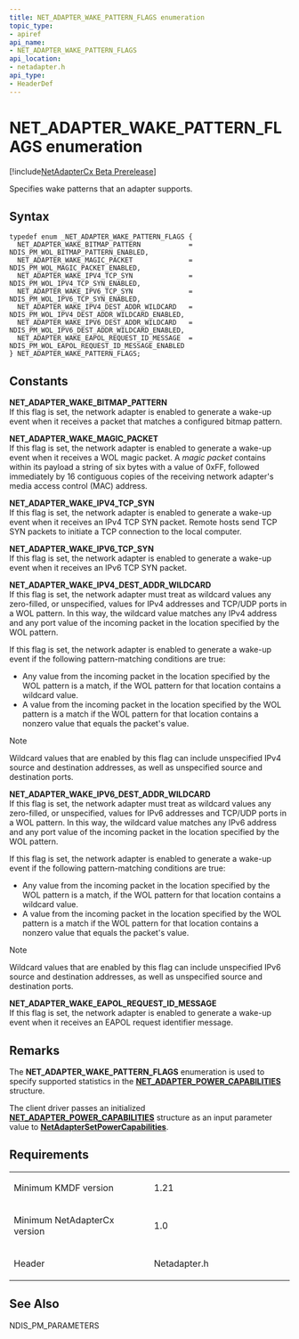 ```yaml
---
title: NET_ADAPTER_WAKE_PATTERN_FLAGS enumeration
topic_type:
- apiref
api_name:
- NET_ADAPTER_WAKE_PATTERN_FLAGS
api_location:
- netadapter.h
api_type:
- HeaderDef
---
```


# NET_ADAPTER_WAKE_PATTERN_FLAGS enumeration

[!include[NetAdapterCx Beta Prerelease](../netcx-beta-prerelease.md)]

Specifies wake patterns that an adapter supports.

Syntax
------

```ManagedCPlusPlus
typedef enum _NET_ADAPTER_WAKE_PATTERN_FLAGS { 
  NET_ADAPTER_WAKE_BITMAP_PATTERN            = NDIS_PM_WOL_BITMAP_PATTERN_ENABLED,
  NET_ADAPTER_WAKE_MAGIC_PACKET              = NDIS_PM_WOL_MAGIC_PACKET_ENABLED,
  NET_ADAPTER_WAKE_IPV4_TCP_SYN              = NDIS_PM_WOL_IPV4_TCP_SYN_ENABLED,
  NET_ADAPTER_WAKE_IPV6_TCP_SYN              = NDIS_PM_WOL_IPV6_TCP_SYN_ENABLED,
  NET_ADAPTER_WAKE_IPV4_DEST_ADDR_WILDCARD   = NDIS_PM_WOL_IPV4_DEST_ADDR_WILDCARD_ENABLED,
  NET_ADAPTER_WAKE_IPV6_DEST_ADDR_WILDCARD   = NDIS_PM_WOL_IPV6_DEST_ADDR_WILDCARD_ENABLED,
  NET_ADAPTER_WAKE_EAPOL_REQUEST_ID_MESSAGE  = NDIS_PM_WOL_EAPOL_REQUEST_ID_MESSAGE_ENABLED
} NET_ADAPTER_WAKE_PATTERN_FLAGS;
```

Constants
---------

**NET_ADAPTER_WAKE_BITMAP_PATTERN**  
If this flag is set, the network adapter is enabled to generate a wake-up event when it receives a packet that matches a configured bitmap pattern.

**NET_ADAPTER_WAKE_MAGIC_PACKET**  
If this flag is set, the network adapter is enabled to generate a wake-up event when it receives a WOL magic packet. A *magic packet* contains within its payload a string of six bytes with a value of 0xFF, followed immediately by 16 contiguous copies of the receiving network adapter's media access control (MAC) address.

**NET_ADAPTER_WAKE_IPV4_TCP_SYN**  
If this flag is set, the network adapter is enabled to generate a wake-up event when it receives an IPv4 TCP SYN packet. Remote hosts send TCP SYN packets to initiate a TCP connection to the local computer.

**NET_ADAPTER_WAKE_IPV6_TCP_SYN**  
If this flag is set, the network adapter is enabled to generate a wake-up event when it receives an IPv6 TCP SYN packet.

**NET_ADAPTER_WAKE_IPV4_DEST_ADDR_WILDCARD**  
If this flag is set, the network adapter must treat as wildcard values any zero-filled, or unspecified, values for IPv4 addresses and TCP/UDP ports in a WOL pattern. In this way, the wildcard value matches any IPv4 address and any port value of the incoming packet in the location specified by the WOL pattern.

If this flag is set, the network adapter is enabled to generate a wake-up event if the following pattern-matching conditions are true:

* Any value from the incoming packet in the location specified by the WOL pattern is a match, if the WOL pattern for that location contains a wildcard value.
* A value from the incoming packet in the location specified by the WOL pattern is a match if the WOL pattern for that location contains a nonzero value that equals the packet's value.

> [!NOTE]
> Wildcard values that are enabled by this flag can include unspecified IPv4 source and destination addresses, as well as unspecified source and destination ports.

**NET_ADAPTER_WAKE_IPV6_DEST_ADDR_WILDCARD**  
If this flag is set, the network adapter must treat as wildcard values any zero-filled, or unspecified, values for IPv6 addresses and TCP/UDP ports in a WOL pattern. In this way, the wildcard value matches any IPv6 address and any port value of the incoming packet in the location specified by the WOL pattern.

If this flag is set, the network adapter is enabled to generate a wake-up event if the following pattern-matching conditions are true:

* Any value from the incoming packet in the location specified by the WOL pattern is a match, if the WOL pattern for that location contains a wildcard value.
* A value from the incoming packet in the location specified by the WOL pattern is a match if the WOL pattern for that location contains a nonzero value that equals the packet's value.

> [!NOTE]
> Wildcard values that are enabled by this flag can include unspecified IPv6 source and destination addresses, as well as unspecified source and destination ports.

**NET_ADAPTER_WAKE_EAPOL_REQUEST_ID_MESSAGE**  
If this flag is set, the network adapter is enabled to generate a wake-up event when it receives an EAPOL request identifier message.

Remarks
-----
The **NET_ADAPTER_WAKE_PATTERN_FLAGS** enumeration is used to specify supported statistics in the [**NET_ADAPTER_POWER_CAPABILITIES**](net-adapter-power-capabilities.md) structure.

The client driver passes an initialized [**NET_ADAPTER_POWER_CAPABILITIES**](net-adapter-power-capabilities.md) structure as an input parameter value to [**NetAdapterSetPowerCapabilities**](netadaptersetpowercapabilities.md).

Requirements
------------

<table>
<colgroup>
<col width="50%" />
<col width="50%" />
</colgroup>
<tbody>
<tr class="odd">
<td align="left"><p>Minimum KMDF version</p></td>
<td align="left"><p>1.21</p></td>
</tr>
<tr class="even">
<td align="left"><p>Minimum NetAdapterCx version</p></td>
<td align="left"><p>1.0</p></td>
</tr>
<tr class="odd">
<td align="left"><p>Header</p></td>
<td align="left">Netadapter.h</td>
</tr>
</tbody>
</table>

See Also
-----
NDIS_PM_PARAMETERS



